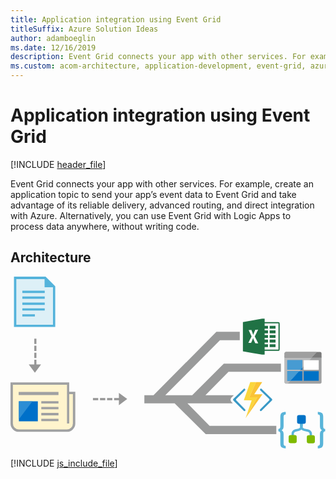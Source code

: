 ```yaml
---
title: Application integration using Event Grid
titleSuffix: Azure Solution Ideas
author: adamboeglin
ms.date: 12/16/2019
description: Event Grid connects your app with other services. For example, create an application topic to send your app’s event data to Event Grid and take advantage of its reliable delivery, advanced routing, and direct integration with Azure. Alternatively, you can use Event Grid with Logic Apps to process data anywhere, without writing code.
ms.custom: acom-architecture, application-development, event-grid, azure, 'https://azure.microsoft.com/solutions/architecture/application-integration-using-event-grid/'
---
```

# Application integration using Event Grid

[!INCLUDE [header_file](../header.md)]

Event Grid connects your app with other services. For example, create an application topic to send your app’s event data to Event Grid and take advantage of its reliable delivery, advanced routing, and direct integration with Azure. Alternatively, you can use Event Grid with Logic Apps to process data anywhere, without writing code.

## Architecture

<svg class="architecture-diagram" aria-labelledby="application-integration-using-event-grid"  viewbox="0 0 268 147"  xmlns="http://www.w3.org/2000/svg">
    <path d="M48.213 130.917H7.412a6.266 6.266 0 01-6.266-6.267v-33.4h47.917v7.5l5.417.083v25.817a6.267 6.267 0 01-6.267 6.267" fill="#FFF4CD"/>
    <path fill="#DDF0F7" d="M36.662 41.862H3.812V1.126h25.5l7.35 7.75z"/>
    <path d="M248.61 127.67v-3.983h-1.993v3.983c0 .717-.637 1.354-1.673 1.673l-2.709.557c-1.832.558-3.106 1.992-3.106 3.585v4.541h1.991v-4.54c0-.717.637-1.355 1.674-1.673l2.708-.638a3.85 3.85 0 003.107-3.505" fill="#59B4D9"/>
    <path d="M243.51 140.098v-3.665a1.599 1.599 0 00-1.593-1.593h-3.664a1.599 1.599 0 00-1.594 1.593v3.665a1.6 1.6 0 001.594 1.594h3.664a1.6 1.6 0 001.594-1.594" fill="#7FBA00"/>
    <path d="M246.379 127.67v-3.983h1.99v3.983c0 .717.639 1.354 1.674 1.673l3.347.717c1.832.557 3.106 1.992 3.106 3.585v4.541h-1.991v-4.54c0-.718-.638-1.356-1.674-1.674l-3.346-.717c-1.832-.558-3.106-1.992-3.106-3.585" fill="#59B4D9"/>
    <path d="M252.114 140.257v-3.664a1.6 1.6 0 011.594-1.594h3.664a1.6 1.6 0 011.594 1.594v3.664a1.6 1.6 0 01-1.594 1.594h-3.664a1.6 1.6 0 01-1.594-1.594" fill="#7FBA00"/>
    <path fill="#59B4D9" d="M246.379 127.511h2.23v-3.824h-2.23z"/>
    <path d="M249.644 117.791h-4.221a1.599 1.599 0 00-1.594 1.594v4.221a1.599 1.599 0 001.594 1.594h4.221a1.6 1.6 0 001.594-1.594v-4.22a1.6 1.6 0 00-1.594-1.595zm-3.584 5.18h2.947v-2.949h-2.947v2.948z" fill="#0072C6"/>
    <path d="M234.19 146.072a5.897 5.897 0 01-3.585-.876c-.718-.637-1.036-1.672-1.036-3.186v-8.285c0-1.355-.558-2.071-1.673-2.071v-2.071c1.115 0 1.673-.719 1.673-2.153v-8.126c0-1.513.319-2.627 1.036-3.266.716-.636 1.912-.876 3.585-.876v2.072c-1.196 0-1.833.638-1.833 1.99v7.968c0 1.832-.558 2.948-1.752 3.426 1.115.477 1.752 1.594 1.752 3.425v7.886c-.032.56.106 1.118.399 1.595.363.345.855.52 1.353.477l.08 2.071zM261.435 115.162a5.904 5.904 0 013.586.876c.716.638 1.036 1.673 1.036 3.186v8.287c0 1.353.558 2.071 1.672 2.071v2.071c-1.114 0-1.672.717-1.672 2.151v8.046c0 1.514-.32 2.63-1.036 3.267-.718.637-1.913.955-3.586.955v-2.07c1.195 0 1.832-.638 1.832-1.992v-7.967c0-1.832.558-2.947 1.754-3.426-1.115-.477-1.754-1.593-1.754-3.426v-7.886a2.74 2.74 0 00-.397-1.594 1.756 1.756 0 00-1.355-.478l-.08-2.07z" fill="#59B4D9"/>
    <path d="M248.334 79.291h-1.757l-1.048 1.133h2.805v8.183H237.96l-2.154 2.33h-1.385a1.263 1.263 0 01-1.259-1.259v.126c0 .63.503 1.196 1.133 1.196h29.147c.63 0 1.197-.504 1.197-1.196V68.241l-7.853.027-8.452 9.124v1.9z" fill="#A0A1A2"/>
    <path d="M264.639 68.903v-3.589c0-.628-.504-1.195-1.196-1.195h-2.833l-4.425 4.784h8.454zM234.42 64.118h-.125c-.63 0-1.133.567-1.133 1.196v.064c0-.693.567-1.26 1.259-1.26" fill="#7A7A7A"/>
    <path fill="#0072C6" d="M248.334 77.392l-1.757 1.899h1.757zM248.334 80.424h-2.805l-7.569 8.184h10.374z"/>
    <path fill="#FFF" d="M233.162 68.903v.063h22.964l.058-.063z"/>
    <path d="M233.162 69.974v19.704c0 .692.566 1.26 1.26 1.26h1.384l2.154-2.33h-2.469v-8.184h10.038l1.048-1.133h-11.086v-8.184h12.843v6.285l7.792-8.426h-22.964v1.008z" fill="#A0A1A2"/>
    <path d="M233.162 69.974v19.704c0 .692.566 1.26 1.26 1.26h1.384l2.154-2.33h-2.469v-8.184h10.038l1.048-1.133h-11.086v-8.184h12.843v6.285l8.61-9.31-23.782-.103v1.995z" fill="#BBBCBD"/>
    <path d="M260.61 64.118H234.42c-.693 0-1.259.567-1.259 1.26v3.525h23.022l4.425-4.785z" fill="#7A7A7A"/>
    <path d="M260.61 64.118H234.42c-.693 0-1.259.567-1.259 1.26v3.525h23.022l4.425-4.785z" fill="#9F9F9F"/>
    <path fill="#0072C6" d="M248.334 71.107h-12.843v8.185h11.086l1.757-1.9z"/>
    <path fill="#479BD2" d="M248.334 71.107h-12.843v8.185h11.086l1.757-1.9z"/>
    <path fill="#0072C6" d="M235.491 80.424v8.184h2.47l7.568-8.184z"/>
    <path fill="#479BD2" d="M235.491 80.424v8.184h2.47l7.568-8.184z"/>
    <path fill="#FFF" d="M249.467 79.292h12.779v-8.185h-12.779z"/>
    <path fill="#0072C6" d="M249.467 88.608h12.779v-8.184h-12.779z"/>
    <path d="M213.685 95.533a.82.82 0 00-1.147 0 .792.792 0 000 1.2l7.557 7.402a.883.883 0 010 1.2l-7.715 7.66a.885.885 0 000 1.2.872.872 0 001.147 0l8.968-8.862a.944.944 0 000-1.198l-8.81-8.602z" fill="#3999C6"/>
    <path d="M230.063 80.917v-6.834H181.48l-26.873 26.792h-22.931l46.554-46.75h16.833v-7.18h-19.875l-53.504 53.93h-7.799v6.875h25.77L166.062 134h60.083v-7h-56.75l-18.869-19.25h38.63l-1.007-.994-.072-.072-.065-.079a2.95 2.95 0 010-3.742l.07-.084.077-.076 1.873-1.828h-24.187l19.635-19.958h44.583z" fill="#999A9A"/>
    <path d="M199.666 112.995l-7.557-7.66a.887.887 0 010-1.2l7.403-7.403a.794.794 0 000-1.199.816.816 0 00-1.147 0l-8.809 8.602a.941.941 0 000 1.198l.881.872 8.083 7.99a.866.866 0 001.146 0 .883.883 0 000-1.2" fill="#3999C6"/>
    <path fill="#FCD116" d="M199.981 120.494l-.002.005.001-.002h.001z"/>
    <path fill="#FF8C00" d="M199.98 120.497v.003l.002-.003zM199.981 120.497z"/>
    <path fill="#FCD116" d="M207.38 100.121v.001h6.983z"/>
    <path fill="#FBD63C" d="M199.981 120.497l9.9-17.874-6.67-.05 5.628-12.823h-4.847l-5.473 15.427 6.672.051-5.21 15.266z"/>
    <path fill="#FF8C00" d="M207.38 100.121l6.776-10.37h-.001l-6.775 10.37zM214.363 100.122l-14.382 20.375 14.383-20.375z"/>
    <path fill="#FAC336" d="M209.882 102.623l-9.9 17.874 14.38-20.375h-6.982l6.775-10.372h-5.315l-5.63 12.822z"/>
    <path d="M227.977 62.131H216.23v-2.136h2.848v-2.49h-2.848V56.08h2.848v-2.492h-2.848v-1.423h2.848v-2.492h-2.848V48.25h2.848v-2.49h-2.848v-1.425h2.848v-2.49h-2.848v-2.137h11.746v22.424zm-19.765-5.464c-.605-1.484-1.342-2.919-1.776-4.47-.484 1.445-1.175 2.808-1.73 4.225a86.771 86.771 0 01-2.338-.075c.914-1.79 1.797-3.595 2.74-5.374-.801-1.834-1.68-3.63-2.506-5.453.783-.047 1.566-.093 2.35-.136.53 1.392 1.11 2.766 1.548 4.193.47-1.512 1.17-2.936 1.773-4.399.804-.058 1.612-.108 2.42-.147a700.386 700.386 0 01-2.872 5.834c.978 1.994 1.978 3.973 2.96 5.966-.857-.05-1.711-.103-2.57-.164zm20.836 2.634c-.003-6.175-.01-12.35.008-18.529-.025-.606.018-1.275-.35-1.802-.522-.36-1.184-.317-1.786-.342-3.563.02-7.126.011-10.69.011v-2.848h-2.113c-5.46.965-10.923 1.902-16.387 2.852v24.912c5.432.95 10.866 1.861 16.29 2.847h2.21V63.2c3.692-.007 7.384.01 11.07 0 .595-.025 1.486-.043 1.628-.783.217-1.02.103-2.079.12-3.115z" fill="#207245"/>
    <path fill="#207245" d="M220.502 44.334h4.983v-2.491h-4.983zM220.502 48.249h4.983v-2.491h-4.983zM220.502 52.165h4.983v-2.492h-4.983zM220.502 56.08h4.983v-2.492h-4.983zM220.502 59.995h4.983v-2.491h-4.983z"/>
    <path fill="#A0A1A2" d="M6.938 100.75h33.875v-2.625H6.938zM26.188 107.938h14.625v-2.016H26.188zM26.188 112.875h14.625v-2.016H26.188zM26.188 118h14.625v-2.016H26.188zM26.188 123h14.625v-2.016H26.188z"/>
    <path fill="#0070C9" d="M7.125 123.063H23.25v-17H7.125z"/>
    <path fill="#2C8DD4" d="M7.125 106.063v15.249l11.519-15.25z"/>
    <path d="M53.08 124.908a5.064 5.064 0 01-5.065 5.064H7.11a5.064 5.064 0 01-5.064-5.064V91.974h46.016v32.963h1.875v-25h3.142v24.971zm-3.143-26.915v-7.93H0v34.89a7.109 7.109 0 007.11 7.11h40.906a7.11 7.11 0 007.11-7.11V97.993h-5.189z" fill="#A0A1A2"/>
    <path d="M36.145 41H4.938V2.08H29V9h7.145v32zM29.813 0H2.947v42.75h35.117V8.188L29.813 0z" fill="#54B3DB"/>
    <path fill="#54B3DB" d="M10.063 13.938h19.062v-1.937H10.063zM10.063 18.875h19.062v-1.937H10.063zM10.063 24h19.062v-1.937H10.063zM10.063 28.875h19.062v-1.937H10.063zM10.062 33.938H20.75v-1.937H10.062z"/>
    <path fill="#969696" d="M22.046 74.723V70.75h-1.801v3.973h-4.723l5.236 7.066 5.235-7.066zM20.245 57.25h1.801v-4.5h-1.801zM20.245 63.25h1.801v-4.5h-1.801zM20.245 69.25h1.801v-4.5h-1.801zM99.291 104.131l-7.067-5.235v4.454h-4.079v1.801h4.079v4.215zM70.146 105.151h4.5v-1.801h-4.5zM76.146 105.151h4.5v-1.801h-4.5zM82.146 105.151h4.5v-1.801h-4.5z"/>
</svg>

[!INCLUDE [js_include_file](../../_js/index.md)]
